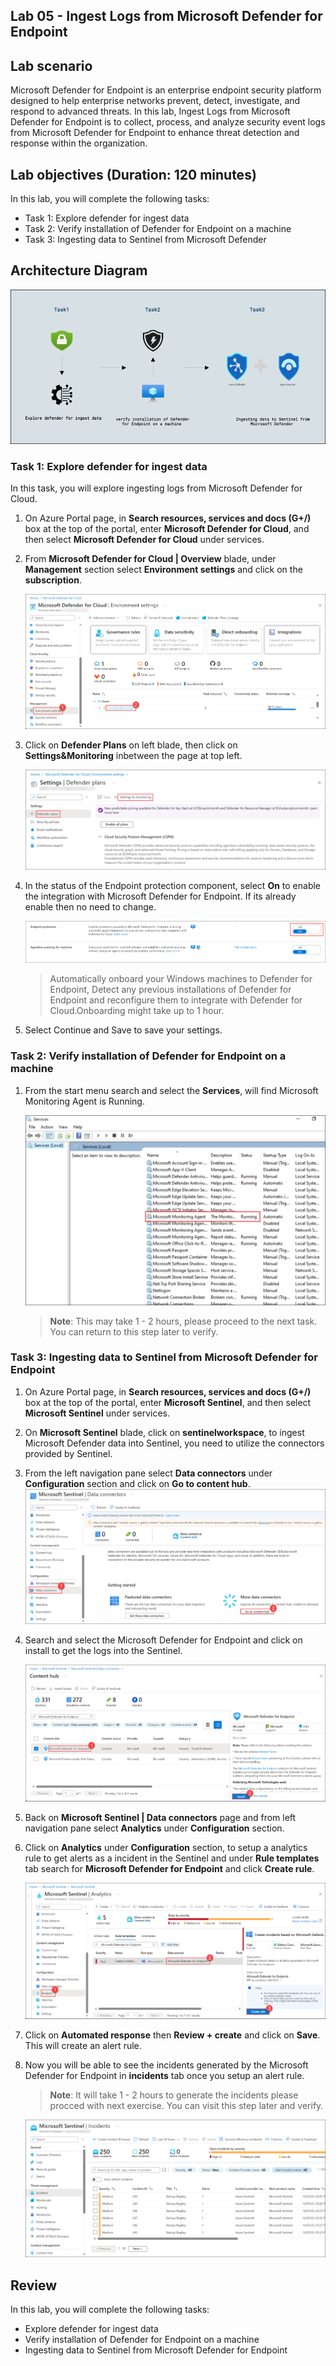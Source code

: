 ## Lab 05 - Ingest Logs from Microsoft Defender for Endpoint

## Lab scenario
Microsoft Defender for Endpoint is an enterprise endpoint security platform designed to help enterprise networks prevent, detect, investigate, and respond to advanced threats. In this lab, Ingest Logs from Microsoft Defender for Endpoint is to collect, process, and analyze security event logs from Microsoft Defender for Endpoint to enhance threat detection and response within the organization.

## Lab objectives (Duration: 120 minutes)

In this lab, you will complete the following tasks:
- Task 1: Explore defender for ingest data
- Task 2: Verify installation of Defender for Endpoint on a machine
- Task 3: Ingesting data to Sentinel from Microsoft Defender

## Architecture Diagram

   ![](../media/lab07.png)

### Task 1: Explore defender for ingest data 

In this task, you will explore ingesting logs from Microsoft Defender for Cloud.

1. On Azure Portal page, in **Search resources, services and docs (G+/)** box at the top of the portal, enter **Microsoft Defender for Cloud**, and then select **Microsoft Defender for Cloud** under services.

1.  From **Microsoft Defender for Cloud | Overview** blade, under **Management** section select **Environment settings** and click on the **subscription**.

     ![Picture 1](../media/image_50.png)

1. Click on **Defender Plans** on left blade, then  click on **Settings&Monitoring** inbetween the page at top left.

    ![](../media/image_49.png)

1. In the status of the Endpoint protection component, select **On** to enable the integration with Microsoft Defender for Endpoint. If its already enable then no need to change.

   ![Picture 1](../media/dd7.png)
   
   > Automatically onboard your Windows machines to Defender for Endpoint, Detect any previous installations of Defender for Endpoint and reconfigure them to integrate with Defender for Cloud.Onboarding might take up to 1 hour.

1. Select Continue and Save to save your settings.

### Task 2: Verify installation of Defender for Endpoint on a machine

1. From the start menu search and select the **Services**, will find Microsoft Monitoring Agent is Running.

   ![Picture 1](../media/image_46.png)

   >**Note**: This may take 1 - 2 hours, please proceed to the next task. You can return to this step later to verify.

### Task 3: Ingesting data to Sentinel from Microsoft Defender for Endpoint 

1. On Azure Portal page, in **Search resources, services and docs (G+/)** box at the top of the portal, enter **Microsoft Sentinel**, and then select **Microsoft Sentinel** under services.

1. On **Microsoft Sentinel** blade, click on **sentinelworkspace**, to ingest Microsoft Defender data into Sentinel, you need to utilize the connectors provided by 
   Sentinel.

1. From the left navigation pane select **Data connectors** under **Configuration** section and click on **Go to content hub**.
   ![Picture 1](../media/image_44.png)

1. Search and select the Microsoft Defender for Endpoint and click on install to get the logs into the Sentinel.

   ![Picture 1](../media/image_51.png)

1. Back on **Microsoft Sentinel | Data connectors** page and from left navigation pane select **Analytics** under **Configuration** section.

1. Click on **Analytics** under **Configuration** section, to setup a analytics rule to get alerts as a incident in the Sentinel and under **Rule templates** tab search 
   for **Microsoft Defender for Endpoint** and click  **Create rule**.
   
   ![Picture 1](../media/image_52.png)

1. Click on **Automated response** then **Review + create** and click on **Save**. This will create an alert rule.

1. Now you will be able to see the incidents generated by the Microsoft Defender for Endpoint in **incidents** tab once you setup an alert rule.

    >**Note**: It will take 1 - 2 hours to generate the incidents please procced with next exercise. You can visit this step later and verify.   

   ![Picture 1](../media/image_54.png)   

## Review
In this lab, you will complete the following tasks:
- Explore defender for ingest data
- Verify installation of Defender for Endpoint on a machine
- Ingesting data to Sentinel from Microsoft Defender for Endpoint
